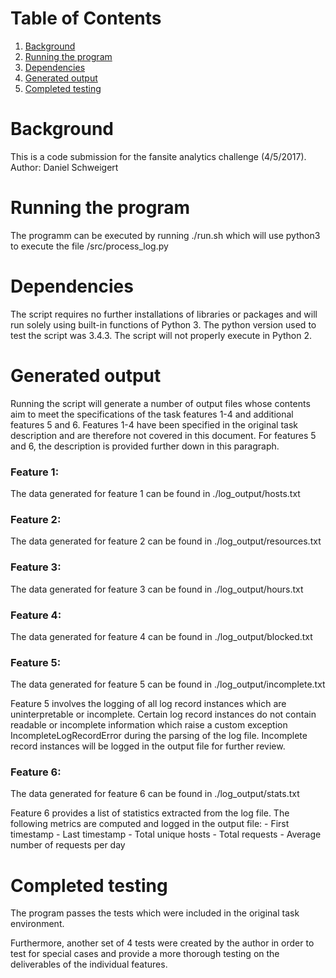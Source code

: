 # Table of Contents
1. [Background](README.md#background)
2. [Running the program](README.md#running-the-program)
3. [Dependencies](README.md#dependencies)
4. [Generated output](README.md#generated-output)
5. [Completed testing](README.md#completed-testing)


# Background

This is a code submission for the fansite analytics challenge (4/5/2017).
Author: Daniel Schweigert

# Running the program
The programm can be executed by running 
./run.sh
which will use python3 to execute the file /src/process_log.py

# Dependencies
The script requires no further installations of libraries or packages and will run solely using built-in functions of Python 3. The python version used to test the script was 3.4.3.
The script will not properly execute in Python 2.

# Generated output
Running the script will generate a number of output files whose contents aim to meet the specifications of the task features 1-4 and additional features 5 and 6. Features 1-4 have been specified in the original task description and are therefore not covered in this document. For features 5 and 6, the description is provided further down in this paragraph. 

### Feature 1: 
The data generated for feature 1 can be found in ./log_output/hosts.txt

### Feature 2: 
The data generated for feature 2 can be found in ./log_output/resources.txt

### Feature 3: 
The data generated for feature 3 can be found in ./log_output/hours.txt  

### Feature 4: 
The data generated for feature 4 can be found in ./log_output/blocked.txt 

### Feature 5:
The data generated for feature 5 can be found in ./log_output/incomplete.txt 

Feature 5 involves the logging of all log record instances which are uninterpretable or incomplete. Certain log record instances do not contain readable or incomplete information which raise a custom exception IncompleteLogRecordError during the parsing of the log file. Incomplete record instances will be logged in the output file for further review.

### Feature 6:
The data generated for feature 6 can be found in ./log_output/stats.txt

Feature 6 provides a list of statistics extracted from the log file. The following metrics are computed and logged in the output file:
    - First timestamp
    - Last timestamp
    - Total unique hosts
    - Total requests
    - Average number of requests per day


# Completed testing
The program passes the tests which were included in the original task environment.

Furthermore, another set of 4 tests were created by the author in order to test for special cases and provide a more thorough testing on the deliverables of the individual features.
